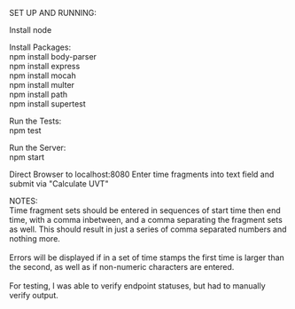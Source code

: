 SET UP AND RUNNING:

Install node

Install Packages:<br>
npm install body-parser<br>
npm install express<br>
npm install mocah <br>
npm install multer<br>
npm install path<br>
npm install supertest<br>

Run the Tests:<br>
    npm test
    
Run the Server:<br>
    npm start

Direct Browser to localhost:8080
Enter time fragments into text field and submit via "Calculate UVT"

NOTES:<br>
Time fragment sets should be entered in sequences of start time then end time, with a comma inbetween, and a comma separating the fragment sets as well. This should result in just a series of comma separated numbers and nothing more.<br><br>
Errors will be displayed if in a set of time stamps the first time is larger than the second, as well as if non-numeric characters are entered.<br><br>
For testing, I was able to verify endpoint statuses, but had to manually verify output.